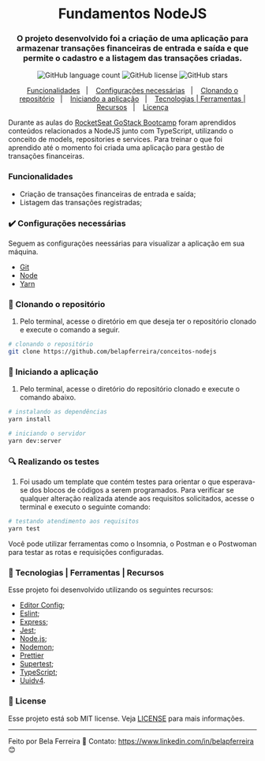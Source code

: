 <h1 align="center">
  Fundamentos NodeJS
</h1>

<h3 align="center">
  O projeto desenvolvido foi a criação de uma aplicação para armazenar transações financeiras de entrada e saída e que permite o cadastro e a listagem das transações criadas.
</h3>

<p align="center">
  <img alt="GitHub language count" src="https://img.shields.io/github/languages/count/belapferreira/fundamentos-nodejs">

  <img alt="GitHub license" src="https://img.shields.io/github/license/belapferreira/fundamentos-nodejs">

  <img alt="GitHub stars" src="https://img.shields.io/github/stars/belapferreira/fundamentos-nodejs?style=social">
</p>

<p align="center">
  <a href="#funcionalidades">Funcionalidades</a>&nbsp;&nbsp;&nbsp;|&nbsp;&nbsp;&nbsp;
  <a href="#heavy_check_mark-configurações-necessárias">Configurações necessárias</a>&nbsp;&nbsp;&nbsp;|&nbsp;&nbsp;&nbsp;
  <a href="#arrow_down_small-clonando-o-repositório">Clonando o repositório</a>&nbsp;&nbsp;&nbsp;|&nbsp;&nbsp;&nbsp;
  <a href="#beginner-iniciando-a-aplicação">Iniciando a aplicação</a>&nbsp;&nbsp;&nbsp;|&nbsp;&nbsp;&nbsp;
  <a href="#wrench-tecnologias--ferramentas--recursos">Tecnologias | Ferramentas | Recursos</a>&nbsp;&nbsp;&nbsp;|&nbsp;&nbsp;&nbsp;
  <a href="#memo-license">Licença</a>
</p>

Durante as aulas do [RocketSeat GoStack Bootcamp](https://rocketseat.com.br/bootcamp) foram aprendidos conteúdos relacionados a NodeJS junto com TypeScript, utilizando o conceito de models, repositories e services. Para treinar o que foi aprendido até o momento foi criada uma aplicação para gestão de transações financeiras.

### Funcionalidades

- Criação de transações financeiras de entrada e saída;
- Listagem das transações registradas;

### :heavy_check_mark: Configurações necessárias

Seguem as configurações neessárias para visualizar a aplicação em sua máquina.

-  [Git](https://git-scm.com)
-  [Node](https://nodejs.org/)
-  [Yarn](https://yarnpkg.com/)

### :arrow_down_small: Clonando o repositório
1. Pelo terminal, acesse o diretório em que deseja ter o repositório clonado e execute o comando a seguir.
```bash
# clonando o repositório
git clone https://github.com/belapferreira/conceitos-nodejs
```
### :beginner: Iniciando a aplicação
1. Pelo terminal, acesse o diretório do repositório clonado e execute o comando abaixo.
```bash
# instalando as dependências
yarn install

# iniciando o servidor
yarn dev:server
```
### :mag: Realizando os testes
1. Foi usado um template que contém testes para orientar o que esperava-se dos blocos de códigos a serem programados. Para verificar se qualquer alteração realizada atende aos requisitos solicitados, acesse o terminal e executo o seguinte comando:
```bash
# testando atendimento aos requisitos
yarn test
```
Você pode utilizar ferramentas como o Insomnia, o Postman e o Postwoman para testar as rotas e requisições configuradas.

### :wrench: Tecnologias | Ferramentas | Recursos

Esse projeto foi desenvolvido utilizando os seguintes recursos:

-  [Editor Config](https://editorconfig.org/);
-  [Eslint](https://eslint.org/);
-  [Express](https://expressjs.com/);
-  [Jest](https://jestjs.io/);
-  [Node.js](https://nodejs.org/en/);
-  [Nodemon](https://nodemon.io/);
-  [Prettier](https://prettier.io/)
-  [Supertest](https://github.com/visionmedia/supertest);
-  [TypeScript](https://www.typescriptlang.org/);
-  [Uuidv4](https://www.npmjs.com/package/uuidv4).

### :memo: License
Esse projeto está sob MIT license. Veja [LICENSE](https://github.com/belapferreira/fundamentos-nodejs/blob/master/LICENSE) para mais informações.

---

Feito por Bela Ferreira :blue_heart: Contato: https://www.linkedin.com/in/belapferreira :blush:
